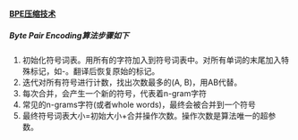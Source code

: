 #### [BPE压缩技术](https://plmsmile.github.io/2017/10/19/subword-units/)

##### Byte Pair Encoding算法步骤如下
1. 初始化符号词表。用所有的字符加入到符号词表中。对所有单词的末尾加入特殊标记，如-。翻译后恢复原始的标记。
2. 迭代对所有符号进行计数，找出次数最多的(A, B)，用AB代替。
3. 每次合并，会产生一个新的符号，代表着n-gram字符
4. 常见的n-grams字符(或者whole words)，最终会被合并到一个符号
5. 最终符号词表大小=初始大小+合并操作次数。操作次数是算法唯一的超参数。